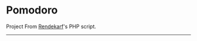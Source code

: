 Pomodoro
========

<!--
********************************************************************************
**                                                                            **
** We're looking for contributors for developp this Pomodoro 's Project       **
**                                                                            **
** You can work with NetBeans, know HTML5 / CSS3 or PHP or MySQL or jQuery ?  **
**                                                                            **
** Please contact-us at : POMODO dot MANUDON.COM                              **
**                                                                            **
** https://github.com/GrCOTE7/pomodoro                                        **
**                                                                            **
********************************************************************************
-->

Project From <a href='https://github.com/rendekarf' target='_blank'>Rendekarf</a>'s PHP script.
<hr>